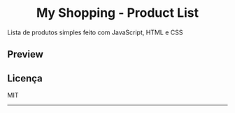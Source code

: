 <h1 align="center">My Shopping - Product List</h1>

Lista de produtos simples feito com JavaScript, HTML e CSS
## Preview

## Licença

MIT

---
